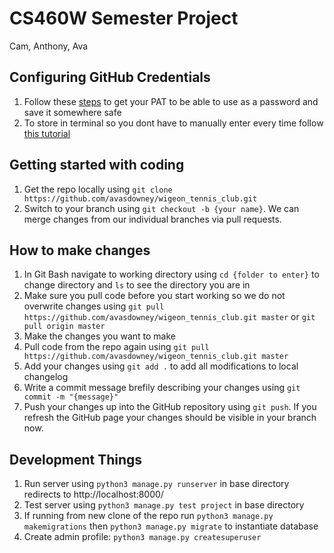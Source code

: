 # CS460W Semester Project
Cam, Anthony, Ava

## Configuring GitHub Credentials
1. Follow these [steps](https://docs.github.com/en/enterprise-server@3.4/authentication/keeping-your-account-and-data-secure/creating-a-personal-access-token) to get your PAT to be able to use as a password and save it somewhere safe
1. To store in terminal so you dont have to manually enter every time follow [this tutorial](https://docs.github.com/en/get-started/getting-started-with-git/caching-your-github-credentials-in-git)

## Getting started with coding
1. Get the repo locally using ```git clone https://github.com/avasdowney/wigeon_tennis_club.git```
1. Switch to your branch using ```git checkout -b {your name}```. We can merge changes from our individual branches via pull requests.

## How to make changes
1. In Git Bash navigate to working directory using ```cd {folder to enter}``` to change directory and ```ls``` to see the directory you are in
1. Make sure you pull code before you start working so we do not overwrite changes using ```git pull https://github.com/avasdowney/wigeon_tennis_club.git master``` or ```git pull origin master```
1. Make the changes you want to make
1. Pull code from the repo again using ```git pull https://github.com/avasdowney/wigeon_tennis_club.git master```
1. Add your changes using ```git add .``` to add all modifications to local changelog
1. Write a commit message brefily describing your changes using ```git commit -m "{message}"```
1. Push your changes up into the GitHub repository using ```git push```. If you refresh the GitHub page your changes should be visible in your branch now.

## Development Things
1. Run server using ```python3 manage.py runserver``` in base directory redirects to http://localhost:8000/
1. Test server using ```python3 manage.py test project``` in base directory
1. If running from new clone of the repo run ```python3 manage.py makemigrations``` then ```python3 manage.py migrate``` to instantiate database
1. Create admin profile: ```python3 manage.py createsuperuser```
